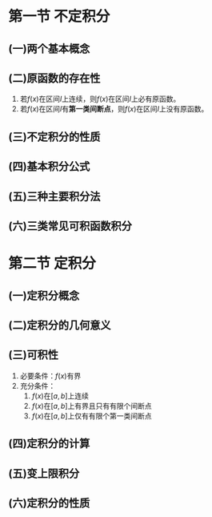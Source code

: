 # 第一节 不定积分

## (一)两个基本概念

## (二)原函数的存在性

1. 若$f(x)$在区间$I$上连续，则$f(x)$在区间$I$上必有原函数。
2. 若$f(x)$在区间$I$有**第一类间断点**，则$f(x)$在区间$I$上没有原函数。

## (三)不定积分的性质

## (四)基本积分公式

## (五)三种主要积分法

## (六)三类常见可积函数积分

# 第二节 定积分

## (一)定积分概念

## (二)定积分的几何意义

## (三)可积性

1. 必要条件：$f(x)$有界
2. 充分条件：
   1. $f(x)$在$[a,b]$上连续
   2. $f(x)$在$[a,b]$上有界且只有有限个间断点
   3. $f(x)$在$[a,b]$上仅有有限个第一类间断点

## (四)定积分的计算

## (五)变上限积分

## (六)定积分的性质